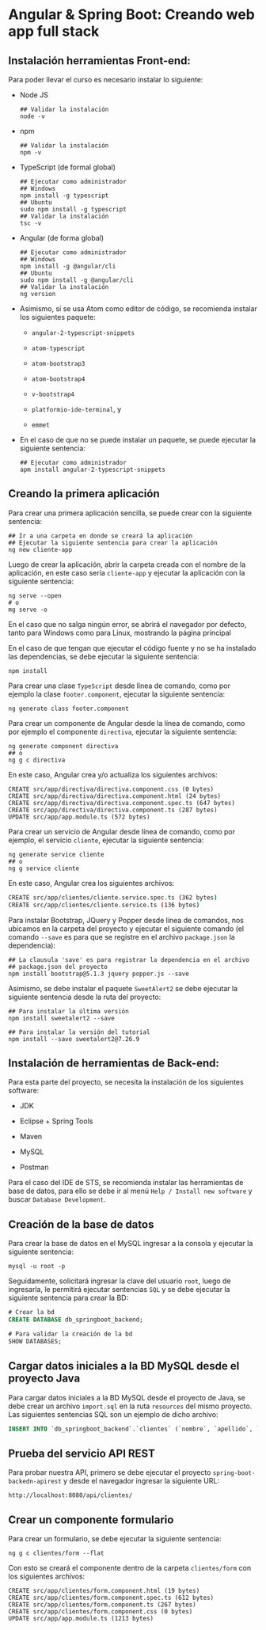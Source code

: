 # Angular & Spring Boot: Creando web app full stack

## Instalación herramientas Front-end:

Para poder llevar el curso es necesario instalar lo siguiente:

- Node JS
  
  ```shell
  ## Validar la instalación
  node -v
  ```

- npm
  
  ```shell
  ## Validar la instalación
  npm -v
  ```

- TypeScript (de formal global)
  
  ```shell
  ## Ejecutar como administrador
  ## Windows
  npm install -g typescript
  ## Ubuntu
  sudo npm install -g typescript
  ## Validar la instalación
  tsc -v
  ```

- Angular (de forma global)
  
  ```shell
  ## Ejecutar como administrador
  ## Windows
  npm install -g @angular/cli
  ## Ubuntu
  sudo npm install -g @angular/cli
  ## Validar la instalación
  ng version
  ```

- Asimismo, si se usa Atom como editor de código, se recomienda instalar los siguientes paquete:
  
  - `angular-2-typescript-snippets`
  
  - `atom-typescript`
  
  - `atom-bootstrap3`
  
  - `atom-bootstrap4`
  
  - `v-bootstrap4`
  
  - `platformio-ide-terminal`, y 
  
  - `emmet`

- En el caso de que no se puede instalar un paquete, se puede ejecutar la siguiente sentencia:
  
  ```shell
  ## Ejecutar como administrador
  apm install angular-2-typescript-snippets
  ```

## Creando la primera aplicación

Para crear una primera aplicación sencilla, se puede crear con la siguiente sentencia:

```shell
## Ir a una carpeta en donde se creará la aplicación
## Ejecutar la siguiente sentencia para crear la aplicación
ng new cliente-app
```

Luego de crear la aplicación, abrir la carpeta creada con el nombre de la aplicación, en este caso sería `cliente-app` y ejecutar la aplicación con la siguiente sentencia:

```shell
ng serve --open
# o
mg serve -o
```

En el caso que no salga ningún error, se abrirá el navegador por defecto, tanto para Windows como para Linux, mostrando la página principal

En el caso de que tengan que ejecutar el código fuente y no se ha instalado las dependencias, se debe ejecutar la siguiente sentencia:

```shell
npm install
```

Para crear una clase `TypeScript` desde línea de comando, como por ejemplo la clase `footer.component`, ejecutar la siguiente sentencia:

```shell
ng generate class footer.component
```

Para crear un componente de Angular desde la línea de comando, como por ejemplo el componente `directiva`, ejecutar la siguiente sentencia:

```shell
ng generate component directiva
## o
ng g c directiva
```

En este caso, Angular crea y/o actualiza los siguientes archivos:

```shell
CREATE src/app/directiva/directiva.component.css (0 bytes)
CREATE src/app/directiva/directiva.component.html (24 bytes)
CREATE src/app/directiva/directiva.component.spec.ts (647 bytes)
CREATE src/app/directiva/directiva.component.ts (287 bytes)
UPDATE src/app/app.module.ts (572 bytes)
```

Para crear un servicio de Angular desde línea de comando, como por ejemplo, el servicio `cliente`, ejecutar la siguiente sentencia:

```shell
ng generate service cliente
## o
ng g service cliente
```

En este caso, Angular crea los siguientes archivos:

```bash
CREATE src/app/clientes/cliente.service.spec.ts (362 bytes)
CREATE src/app/clientes/cliente.service.ts (136 bytes)
```

Para instalar Bootstrap, JQuery y Popper desde línea de comandos, nos ubicamos en la carpeta del proyecto y ejecutar el siguiente comando (el comando `--save` es para que se registre en el archivo `package.json` la dependencia):

```shell
## La clausula 'save' es para registrar la dependencia en el archivo
## package.json del proyecto
npm install bootstrap@5.1.3 jquery popper.js --save
```

Asimismo, se debe instalar el paquete `SweetAlert2` se debe ejecutar la siguiente sentencia desde la ruta del proyecto:

```shell
## Para instalar la última versión
npm install sweetalert2 --save

## Para instalar la versión del tutorial
npm install --save sweetalert2@7.26.9
```

## Instalación de herramientas de Back-end:

Para esta parte del proyecto, se necesita la instalación de los siguientes software:

* JDK

* Eclipse + Spring Tools

* Maven

* MySQL

* Postman

Para el caso del IDE de STS, se recomienda instalar las herramientas de base de datos, para ello se debe ir al menú `Help / Install new software` y buscar `Database Development`.

## Creación de la base de datos

Para crear la base de datos en el MySQL ingresar a la consola y ejecutar la siguiente sentencia:

```shell
mysql -u root -p
```

Seguidamente, solicitará ingresar la clave del usuario `root`, luego de ingresarla, le permitirá ejecutar sentencias `SQL` y se debe ejecutar la siguiente sentencia para crear la BD:

```sql
# Crear la bd
CREATE DATABASE db_springboot_backend;

# Para validar la creación de la bd
SHOW DATABASES;
```

## Cargar datos iniciales a la BD MySQL desde el proyecto Java

Para cargar datos iniciales a la BD MySQL desde el proyecto de Java, se debe crear un archivo `import.sql` en la ruta `resources` del mismo proyecto. Las siguientes sentencias SQL son un ejemplo de dicho archivo:

```sql
INSERT INTO `db_springboot_backend`.`clientes` (`nombre`, `apellido`, `email`, `create_at`) VALUES ('Edgard', 'Marquez', 'prueba1@empresa.com', '2020-01-01');
```

## Prueba del servicio API REST

Para probar nuestra API, primero se debe ejecutar el proyecto `spring-boot-backedn-apirest` y desde el navegador ingresar la siguiente URL:

`http://localhost:8080/api/clientes/`

## Crear un componente formulario

Para crear un formulario, se debe ejecutar la siguiente sentencia:

```shell
ng g c clientes/form --flat
```

Con esto se creará el componente dentro de la carpeta `clientes/form` con los siguientes archivos:

```
CREATE src/app/clientes/form.component.html (19 bytes)
CREATE src/app/clientes/form.component.spec.ts (612 bytes)
CREATE src/app/clientes/form.component.ts (267 bytes)
CREATE src/app/clientes/form.component.css (0 bytes)
UPDATE src/app/app.module.ts (1213 bytes)
```
